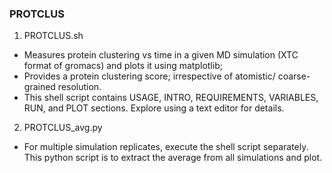 ### PROTCLUS

1. PROTCLUS.sh
- Measures protein clustering vs time in a given MD simulation (XTC format of gromacs) and plots it using matplotlib; 
- Provides a protein clustering score; irrespective of atomistic/ coarse-grained resolution. 
- This shell script contains USAGE, INTRO, REQUIREMENTS, VARIABLES, RUN, and PLOT sections. Explore using a text editor for details. 

2. PROTCLUS_avg.py
- For multiple simulation replicates, execute the shell script separately. This python script is to extract the average from all simulations and plot.
